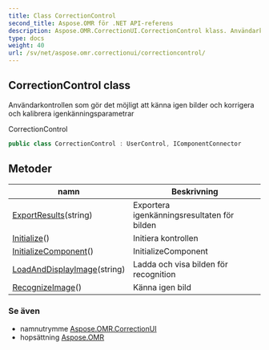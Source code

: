 ```yaml
---
title: Class CorrectionControl
second_title: Aspose.OMR för .NET API-referens
description: Aspose.OMR.CorrectionUI.CorrectionControl klass. Användarkontrollen som gör det möjligt att känna igen bilder och korrigera och kalibrera igenkänningsparametrar
type: docs
weight: 40
url: /sv/net/aspose.omr.correctionui/correctioncontrol/
---
```

## CorrectionControl class

Användarkontrollen som gör det möjligt att känna igen bilder och korrigera och kalibrera igenkänningsparametrar

CorrectionControl

```csharp
public class CorrectionControl : UserControl, IComponentConnector
```

## Metoder

| namn | Beskrivning |
| --- | --- |
| [ExportResults](../../aspose.omr.correctionui/correctioncontrol/exportresults/)(string) | Exportera igenkänningsresultaten för bilden |
| [Initialize](../../aspose.omr.correctionui/correctioncontrol/initialize/)() | Initiera kontrollen |
| [InitializeComponent](../../aspose.omr.correctionui/correctioncontrol/initializecomponent/)() | InitializeComponent |
| [LoadAndDisplayImage](../../aspose.omr.correctionui/correctioncontrol/loadanddisplayimage/)(string) | Ladda och visa bilden för recognition |
| [RecognizeImage](../../aspose.omr.correctionui/correctioncontrol/recognizeimage/)() | Känna igen bild |

### Se även

* namnutrymme [Aspose.OMR.CorrectionUI](../../aspose.omr.correctionui/)
* hopsättning [Aspose.OMR](../../)



